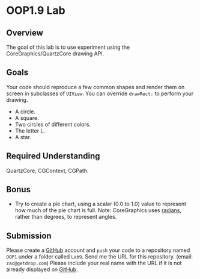 OOP1.9 Lab
====================

Overview
--------------------

The goal of this lab is to use experiment using the CoreGraphics/QuartzCore drawing API.

Goals
--------------------
Your code should reproduce a few common shapes and render them on screen in subclasses of `UIView`. You can override `drawRect:` to perform your drawing.

- A circle.
- A square.
- Two circles of different colors.
- The letter L.
- A star.

Required Understanding
--------------------
QuartzCore, CGContext, CGPath.

Bonus
--------------------
- Try to create a pie chart, using a scalar (0.0 to 1.0) value to represent how much of the pie chart is full. Note: CoreGraphics uses [radians](http://en.wikipedia.org/wiki/Radian), rather than degrees, to represent angles.

Submission
--------------------
Please create a [GitHub](https://github.com/) account and `push` your code to a repository named `OOP1` under a folder called `Lab9`. Send me the URL for this repository. (email: `zac@getdrop.com`) Please include your real name with the URL if it is not already displayed on [GitHub](https://github.com/).


